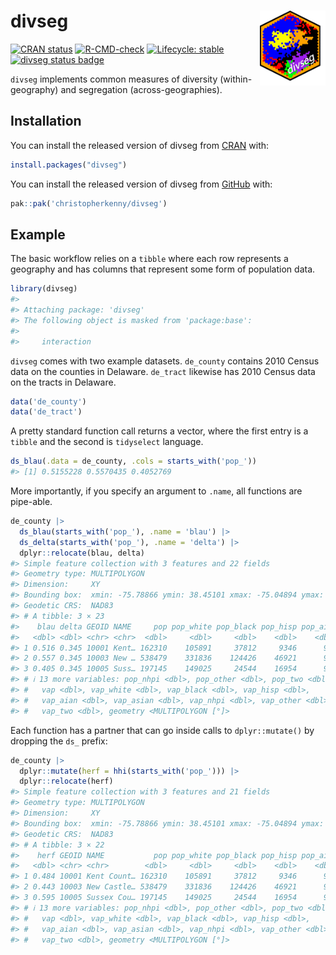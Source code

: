 
<!-- README.md is generated from README.Rmd. Please edit that file -->

# divseg <a href='https://christophertkenny.com/divseg/'><img src='man/figures/logo.png' align="right" height="120" /></a>

<!-- badges: start -->

[![CRAN
status](https://www.r-pkg.org/badges/version/divseg)](https://CRAN.R-project.org/package=divseg)
[![R-CMD-check](https://github.com/christopherkenny/divseg/actions/workflows/R-CMD-check.yaml/badge.svg)](https://github.com/christopherkenny/divseg/actions/workflows/R-CMD-check.yaml)
[![Lifecycle:
stable](https://img.shields.io/badge/lifecycle-stable-brightgreen.svg)](https://lifecycle.r-lib.org/articles/stages.html#stable)
[![divseg status
badge](https://christopherkenny.r-universe.dev/badges/divseg)](https://christopherkenny.r-universe.dev/divseg)
<!-- badges: end -->

`divseg` implements common measures of diversity (within-geography) and
segregation (across-geographies).

## Installation

You can install the released version of divseg from
[CRAN](https://CRAN.R-project.org) with:

``` r
install.packages("divseg")
```

You can install the released version of divseg from
[GitHub](https://github.com/christopherkenny/divseg/) with:

``` r
pak::pak('christopherkenny/divseg')
```

## Example

The basic workflow relies on a `tibble` where each row represents a
geography and has columns that represent some form of population data.

``` r
library(divseg)
#> 
#> Attaching package: 'divseg'
#> The following object is masked from 'package:base':
#> 
#>     interaction
```

`divseg` comes with two example datasets. `de_county` contains 2010
Census data on the counties in Delaware. `de_tract` likewise has 2010
Census data on the tracts in Delaware.

``` r
data('de_county')
data('de_tract')
```

A pretty standard function call returns a vector, where the first entry
is a `tibble` and the second is `tidyselect` language.

``` r
ds_blau(.data = de_county, .cols = starts_with('pop_'))
#> [1] 0.5155228 0.5570435 0.4052769
```

More importantly, if you specify an argument to `.name`, all functions
are pipe-able.

``` r
de_county |>
  ds_blau(starts_with('pop_'), .name = 'blau') |>
  ds_delta(starts_with('pop_'), .name = 'delta') |>
  dplyr::relocate(blau, delta)
#> Simple feature collection with 3 features and 22 fields
#> Geometry type: MULTIPOLYGON
#> Dimension:     XY
#> Bounding box:  xmin: -75.78866 ymin: 38.45101 xmax: -75.04894 ymax: 39.83901
#> Geodetic CRS:  NAD83
#> # A tibble: 3 × 23
#>    blau delta GEOID NAME     pop pop_white pop_black pop_hisp pop_aian pop_asian
#>   <dbl> <dbl> <chr> <chr>  <dbl>     <dbl>     <dbl>    <dbl>    <dbl>     <dbl>
#> 1 0.516 0.345 10001 Kent… 162310    105891     37812     9346      916      3266
#> 2 0.557 0.345 10003 New … 538479    331836    124426    46921      984     23132
#> 3 0.405 0.345 10005 Suss… 197145    149025     24544    16954      924      1910
#> # ℹ 13 more variables: pop_nhpi <dbl>, pop_other <dbl>, pop_two <dbl>,
#> #   vap <dbl>, vap_white <dbl>, vap_black <dbl>, vap_hisp <dbl>,
#> #   vap_aian <dbl>, vap_asian <dbl>, vap_nhpi <dbl>, vap_other <dbl>,
#> #   vap_two <dbl>, geometry <MULTIPOLYGON [°]>
```

Each function has a partner that can go inside calls to
`dplyr::mutate()` by dropping the `ds_` prefix:

``` r
de_county |>
  dplyr::mutate(herf = hhi(starts_with('pop_'))) |>
  dplyr::relocate(herf)
#> Simple feature collection with 3 features and 21 fields
#> Geometry type: MULTIPOLYGON
#> Dimension:     XY
#> Bounding box:  xmin: -75.78866 ymin: 38.45101 xmax: -75.04894 ymax: 39.83901
#> Geodetic CRS:  NAD83
#> # A tibble: 3 × 22
#>    herf GEOID NAME           pop pop_white pop_black pop_hisp pop_aian pop_asian
#>   <dbl> <chr> <chr>        <dbl>     <dbl>     <dbl>    <dbl>    <dbl>     <dbl>
#> 1 0.484 10001 Kent Count… 162310    105891     37812     9346      916      3266
#> 2 0.443 10003 New Castle… 538479    331836    124426    46921      984     23132
#> 3 0.595 10005 Sussex Cou… 197145    149025     24544    16954      924      1910
#> # ℹ 13 more variables: pop_nhpi <dbl>, pop_other <dbl>, pop_two <dbl>,
#> #   vap <dbl>, vap_white <dbl>, vap_black <dbl>, vap_hisp <dbl>,
#> #   vap_aian <dbl>, vap_asian <dbl>, vap_nhpi <dbl>, vap_other <dbl>,
#> #   vap_two <dbl>, geometry <MULTIPOLYGON [°]>
```
